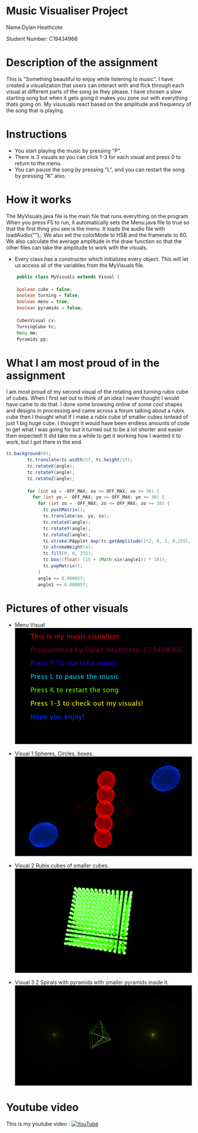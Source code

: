 # Music Visualiser Project

Name:Dylan Heathcote

Student Number: C19434966

# Description of the assignment
This is "Something beautiful to enjoy while listening to music". I have created a visualization that users can interact with and flick through each visual at different parts of the song as they please. I have chosen a slow starting song but when it gets going it makes you zone out with everything thats going on. My visusuals react based on the amplitude and frequency of the song that is playing.

# Instructions
- You start playing the music by pressing "P".
- There is 3 visuals so you can click 1-3 for each visual and press 0 to return to the menu.
- You can pause the song by pressing "L", and you can restart the song by pressing "K" also.

# How it works
The MyVisuals.java file is the main file that runs everything on the program. 
When you press F5 to run, it automatically sets the Menu.java file to true so that the first thing you see is the menu. It loads the audio file with loadAudio("");. We also set the colorMode to HSB and the framerate to 60. We also calculate the average amplitude in the draw function so that the other files can take the amplitude to work with the visuals.


 - Every class has a constructor which initializes every object. This will let us access all of the variables from the MyVisuals file. 

```Java
	public class MyVisuals extends Visual {

    boolean cube = false;
    boolean turning = false;
    boolean menu = true;
    boolean pyramids = false;

    CubesVisual cv;
    TurningCube tc;
    Menu mm;
    Pyramids pp;
```

# What I am most proud of in the assignment
I am most proud of my second visual of the rotating and turning rubix cube of cubes. When I first set out to think of an idea I never thought I would have came to do that. I done some browsing online of some cool shapes and designs in processing and came across a forum talking about a rubix cube then I thought what if I make a rubix cube of smaller cubes isntead of just 1 big huge cube. I thought it would have been endless amounts of code to get what I was going for but it turned out to be a lot shorter and easier then expected! It did take me a while to get it working how I wanted it to work, but I got there in the end.

```Java
tc.background(0);
        tc.translate(tc.width/2f, tc.height/2f); 
        tc.rotateX(angle); 
        tc.rotateY(angle); 
        tc.rotateZ(angle);
        
        for (int xo = -OFF_MAX; xo <= OFF_MAX; xo += 30) {  
          for (int yo = -OFF_MAX; yo <= OFF_MAX; yo += 30) {
            for (int zo = -OFF_MAX; zo <= OFF_MAX; zo += 30) {
              tc.pushMatrix();
              tc.translate(xo, yo, zo); 
              tc.rotateX(angle);
              tc.rotateY(angle);
              tc.rotateZ(angle);
              tc.stroke(PApplet.map(tc.getAmplitude()*2, 0, 1, 0,255), 255, 255); 
              tc.strokeWeight(4); 
              tc.fill(0, 0, 255); 
              tc.box((float) (15 + (Math.sin(angle1)) * 10)); 
              tc.popMatrix();
            }
            angle += 0.00005f; 
            angle1 += 0.00005f;
```

# Pictures of other visuals
- Menu Visual
![An image](images/Visual1.png)

- Visual 1 Spheres, Circles, boxes.
![An image](images/Visual2.png)


- Visual 2 Rubix cubes of smaller cubes.
![An image](images/Visual3.png)


- Visual 3 2 Spirals with pyramids with smaller pyramids inside it.
![An image](images/Visual4.png)

# Youtube video

This is my youtube video : [![YouTube](http://img.youtube.com/vi/J2kHSSFA4NU/0.jpg)](https://youtu.be/eykQeFSJ6yc)